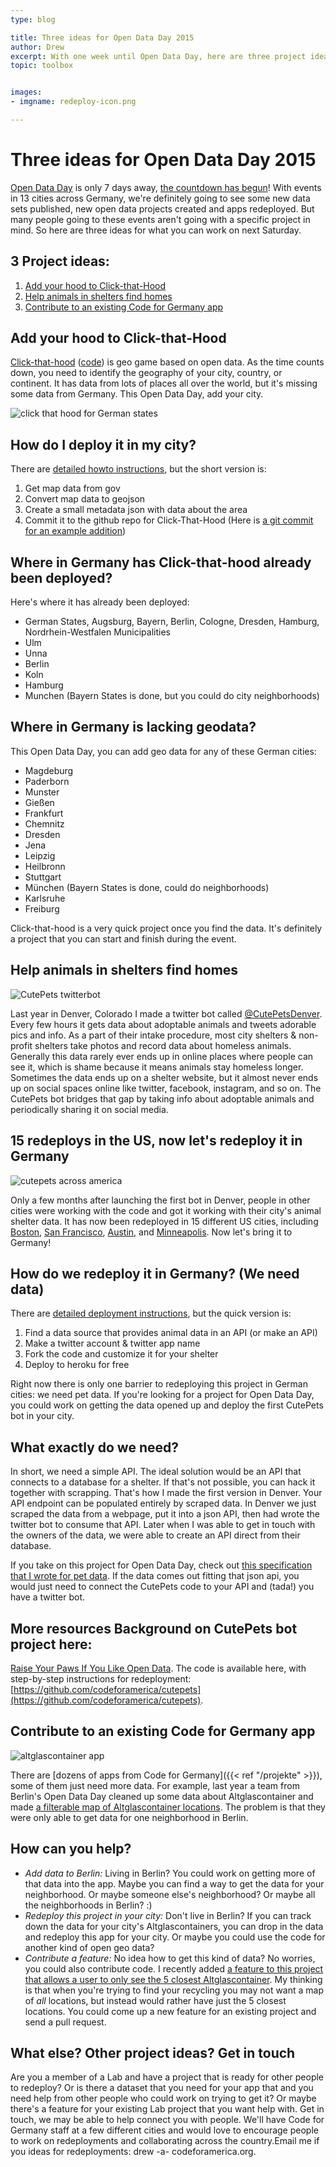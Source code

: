 ```yaml
---
type: blog

title: Three ideas for Open Data Day 2015
author: Drew
excerpt: With one week until Open Data Day, here are three project ideas to jumpstart your creativity
topic: toolbox


images:
- imgname: redeploy-icon.png

---
```


# Three ideas for Open Data Day 2015

[Open Data Day](http://de.opendataday.org) is only 7 days away, [the countdown has begun](http://de.opendataday.org/countdown)! With events in 13 cities across Germany, we're definitely going to see some new data sets published, new open data projects created and apps redeployed. But many people going to these events aren't going with a specific project in mind. So here are three ideas for what you can work on next Saturday.

## 3 Project ideas:
 1. [Add your hood to Click-that-Hood](#clickthathood)
 1. [Help animals in shelters find homes](#cutepets)
 1. [Contribute to an existing Code for Germany app](#contribute)

## Add your hood to Click-that-Hood<a name="clickthathood"></a>
[Click-that-hood](http://Click-that-hood.com) ([code](https://github.com/codeforamerica/click_that_hood)) is geo game based on open data. As the time counts down, you need to identify the geography of your city, country, or continent. It has data from lots of places all over the world, but it's missing some data from Germany. This Open Data Day, add your city.

![click that hood for German states](/blog/click-that-hood-germany.png)

## How do I deploy it in my city?
There are [detailed howto instructions](https://github.com/codeforamerica/click_that_hood/wiki/How-to-add-a-city-to-Click-That-%E2%80%99Hood), but the short version is:

 1. Get map data from gov
 2. Convert map data to geojson
 3. Create a small metadata json with data about the area
 4. Commit it to the github repo for Click-That-Hood (Here is [a git commit for an example addition](https://github.com/codeforamerica/click_that_hood/commit/e62af310fdf2df523232427a45eaa853efc46ff3))

## Where in Germany has Click-that-hood already been deployed?
Here's where it has already been deployed:

 * German States, Augsburg, Bayern, Berlin, Cologne, Dresden, Hamburg, Nordrhein-Westfalen Municipalities
 * Ulm
 * Unna
 * Berlin
 * Koln
 * Hamburg
 * Munchen (Bayern States is done, but you could do city neighborhoods)

## Where in Germany is lacking geodata?
This Open Data Day, you can add geo data for any of these German cities:

 * Magdeburg
 * Paderborn
 * Munster
 * Gießen
 * Frankfurt
 * Chemnitz
 * Dresden
 * Jena
 * Leipzig
 * Heilbronn
 * Stuttgart
 * München (Bayern States is done, could do neighborhoods)
 * Karlsruhe
 * Freiburg

Click-that-hood is a very quick project once you find the data. It's definitely a project that you can start and finish during the event.

## Help animals in shelters find homes<a name="cutepets"></a>

![CutePets twitterbot](/blog/cutepetsdenver.png)

Last year in Denver, Colorado I made a twitter bot called [@CutePetsDenver](https://twitter.com/CutePetsDenver). Every few hours it gets data about adoptable animals and tweets adorable pics and info. As a part of their intake procedure, most city shelters & non-profit shelters take photos and record data about homeless animals. Generally this data rarely ever ends up in online places where people can see it, which is shame because it means animals stay homeless longer. Sometimes the data ends up on a shelter website, but it almost never ends up on social spaces online like twitter, facebook, instagram, and so on. The CutePets bot bridges that gap by taking info about adoptable animals and periodically sharing it on social media.

## 15 redeploys in the US, now let's redeploy it in Germany
 ![cutepets across america](/blog/cutepets-across-america.png)

Only a few months after launching the first bot in Denver, people in other cities were working with the code and got it working with their city's animal shelter data. It has now been redeployed in 15 different US cities, including [Boston](https://twitter.com/CutePetsBoston), [San Francisco](https://twitter.com/CutePetsSF), [Austin](https://twitter.com/CutePetsAustin), and [Minneapolis](https://twitter.com/CutePetsMPLS). Now let's bring it to Germany!

## How do we redeploy it in Germany? (We need data)

There are [detailed deployment instructions](https://github.com/codeforamerica/cutepets), but the quick version is:

  1. Find a data source that provides animal data in an API (or make an API)
  1. Make a twitter account & twitter app name
  1. Fork the code and customize it for your shelter
  1. Deploy to heroku for free

Right now there is only one barrier to redeploying this project in German cities: we need pet data. If you're looking for a project for Open Data Day, you could work on getting the data opened up and deploy the first CutePets bot in your city.

## What exactly do we need?
In short, we need a simple API. The ideal solution would be an API that connects to a database for a shelter. If that's not possible, you can hack it together with scrapping. That's how I made the first version in Denver. Your API endpoint can be populated entirely by scraped data. In Denver we just scraped the data from a webpage, put it into a json API, then had wrote the twitter bot to consume that API. Later when I was able to get in touch with the owners of the data, we were able to create an API direct from their database.

If you take on this project for Open Data Day, check out [this specification that I wrote for pet data](https://github.com/drewrwilson/pet-data-format/blob/master/animals.json#L7-L20). If the data comes out fitting that json api, you would just need to connect the CutePets code to your API and (tada!) you have a twitter bot.

## More resources Background on CutePets bot project here:
[Raise Your Paws If You Like Open Data](http://www.codeforamerica.org/blog/2014/04/28/raise-your-paws-if-you-like-open-data/). The code is available here, with step-by-step instructions for redeployment: [https://github.com/codeforamerica/cutepets](https://github.com/codeforamerica/cutepets).



## Contribute to an existing Code for Germany app<a name="contribute"></a>
![altglascontainer app](/blog/altglascontainermap.png)

There are [dozens of apps from Code for Germany]({{< ref "/projekte" >}}), some of them just need more data. For example, last year a team from Berlin's Open Data Day cleaned up some data about Altglascontainer and made [a filterable map of Altglascontainer locations](http://odd14.hackdash.org/projects/530749eba1777f9331000001). The problem is that they were only able to get data for one neighborhood in Berlin.

## How can you help?
 * *Add data to Berlin:* Living in Berlin? You could work on getting more of that data into the app. Maybe you can find a way to get the data for your neighborhood. Or maybe someone else's neighborhood? Or maybe all the neighborhoods in Berlin? :)
 * *Redeploy this project in your city:* Don't live in Berlin? If you can track down the data for your city's Altglascontainers, you can drop in the data and redeploy this app for your city. Or maybe you could use the code for another kind of open geo data?
 * *Contribute a feature:* No idea how to get this kind of data? No worries, you could also contribute code. I recently added [a feature to this project that allows a user to only see the 5 closest Altglascontainer](http://drewrwilson.com/altglas/). My thinking is that when you're trying to find your recycling you may not want a map of *all* locations, but instead would rather have just the 5 closest locations. You could come up a new feature for an existing project and send a pull request.


## What else? Other project ideas? Get in touch
Are you a member of a Lab and have a project that is ready for other people to redeploy? Or is there a dataset that you need for your app that and you need help from other people who could work on trying to get it? Or maybe there's a feature for your existing Lab project that you want help with. Get in touch, we may be able to help connect you with people. We'll have Code for Germany staff at a few different cities and would love to encourage people to work on redeployments and collaborating across the country.Email me if you ideas for redeployments: drew -a- codeforamerica.org.

